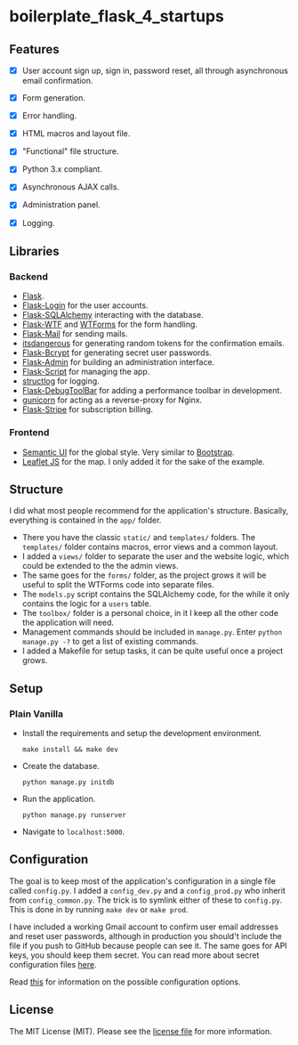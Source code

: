 # boilerplate_flask_4_startups

## Features

- [x] User account sign up, sign in, password reset, all through asynchronous email confirmation.
- [x] Form generation.
- [x] Error handling.
- [x] HTML macros and layout file.
- [x] "Functional" file structure.
- [x] Python 3.x compliant.
- [x] Asynchronous AJAX calls.
- [x] Administration panel.
- [x] Logging.


 ## Libraries

 ### Backend

 - [Flask](http://flask.pocoo.org/).
 - [Flask-Login](https://flask-login.readthedocs.org/en/latest/) for the user accounts.
 - [Flask-SQLAlchemy](https://pythonhosted.org/Flask-SQLAlchemy/) interacting with the database.
 - [Flask-WTF](https://flask-wtf.readthedocs.org/en/latest/) and [WTForms](https://wtforms.readthedocs.org/en/latest/) for the form handling.
 - [Flask-Mail](https://pythonhosted.org/Flask-Mail/) for sending mails.
 - [itsdangerous](http://pythonhosted.org/itsdangerous/) for generating random tokens for the confirmation emails.
 - [Flask-Bcrypt](https://flask-bcrypt.readthedocs.org/en/latest/) for generating secret user passwords.
 - [Flask-Admin](https://flask-admin.readthedocs.org/en/latest/) for building an administration interface.
 - [Flask-Script](https://flask-script.readthedocs.io/en/latest/) for managing the app.
 - [structlog](http://structlog.readthedocs.io/en/stable/) for logging.
 - [Flask-DebugToolBar](https://flask-debugtoolbar.readthedocs.io/en/latest/) for adding a performance toolbar in development.
 - [gunicorn](http://gunicorn.org/) for acting as a reverse-proxy for Nginx.
 - [Flask-Stripe](http://stripe.com/) for subscription billing.

 ### Frontend

 - [Semantic UI](http://semantic-ui.com/) for the global style. Very similar to [Bootstrap](http://getbootstrap.com/).
 - [Leaflet JS](http://leafletjs.com/) for the map. I only added it for the sake of the example.

 ## Structure

 I did what most people recommend for the application's structure. Basically, everything is contained in the `app/` folder.

 - There you have the classic `static/` and `templates/` folders. The `templates/` folder contains macros, error views and a common layout.
 - I added a `views/` folder to separate the user and the website logic, which could be extended to the the admin views.
 - The same goes for the `forms/` folder, as the project grows it will be useful to split the WTForms code into separate files.
 - The `models.py` script contains the SQLAlchemy code, for the while it only contains the logic for a `users` table.
 - The `toolbox/` folder is a personal choice, in it I keep all the other code the application will need.
 - Management commands should be included in `manage.py`. Enter `python manage.py -?` to get a list of existing commands.
 - I added a Makefile for setup tasks, it can be quite useful once a project grows.


 ## Setup

 ### Plain Vanilla

 - Install the requirements and setup the development environment.

 	`make install && make dev`

 - Create the database.

 	`python manage.py initdb`

 - Run the application.

 	`python manage.py runserver`

 - Navigate to `localhost:5000`.

 ## Configuration

 The goal is to keep most of the application's configuration in a single file called `config.py`. I added a `config_dev.py` and a `config_prod.py` who inherit from `config_common.py`. The trick is to symlink either of these to `config.py`. This is done in by running `make dev` or `make prod`.

 I have included a working Gmail account to confirm user email addresses and reset user passwords, although in production you should't include the file if you push to GitHub because people can see it. The same goes for API keys, you should keep them secret. You can read more about secret configuration files [here](https://exploreflask.com/configuration.html).

 Read [this](http://flask.pocoo.org/docs/0.10/config/) for information on the possible configuration options.

 ## License

 The MIT License (MIT). Please see the [license file](LICENSE) for more information.
